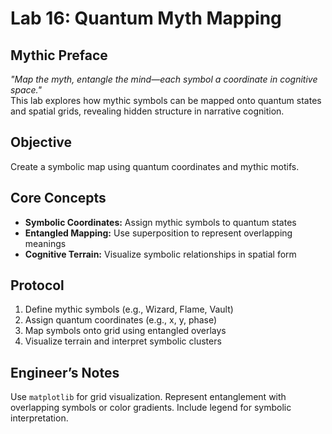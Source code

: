 # Lab 16: Quantum Myth Mapping

## Mythic Preface
_"Map the myth, entangle the mind—each symbol a coordinate in cognitive space."_  
This lab explores how mythic symbols can be mapped onto quantum states and spatial grids, revealing hidden structure in narrative cognition.

## Objective
Create a symbolic map using quantum coordinates and mythic motifs.

## Core Concepts
- **Symbolic Coordinates:** Assign mythic symbols to quantum states
- **Entangled Mapping:** Use superposition to represent overlapping meanings
- **Cognitive Terrain:** Visualize symbolic relationships in spatial form

## Protocol
1. Define mythic symbols (e.g., Wizard, Flame, Vault)
2. Assign quantum coordinates (e.g., x, y, phase)
3. Map symbols onto grid using entangled overlays
4. Visualize terrain and interpret symbolic clusters

## Engineer’s Notes
Use `matplotlib` for grid visualization. Represent entanglement with overlapping symbols or color gradients. Include legend for symbolic interpretation.
